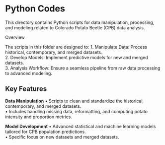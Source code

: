 # Python Codes

This directory contains Python scripts for data manipulation, processing, and modeling related to Colorado Potato Beetle (CPB) data analysis.

Overview

The scripts in this folder are designed to:
	1.	Manipulate Data: Process historical, contemporary, and merged datasets. <br>
	2.	Develop Models: Implement predictive models for new and merged datasets. <br>
	3.	Analysis Workflow: Ensure a seamless pipeline from raw data processing to advanced modeling. <br>

## Key Features

**Data Manipulation**
	•	Scripts to clean and standardize the historical, contemporary, and merged datasets. <br>
	•	Includes handling missing data, reformatting, and computing potato intensity and proportion metrics. <br>

**Model Development**
	•	Advanced statistical and machine learning models tailored for CPB population predictions. <br>
	•	Specific focus on new datasets and merged datasets.
